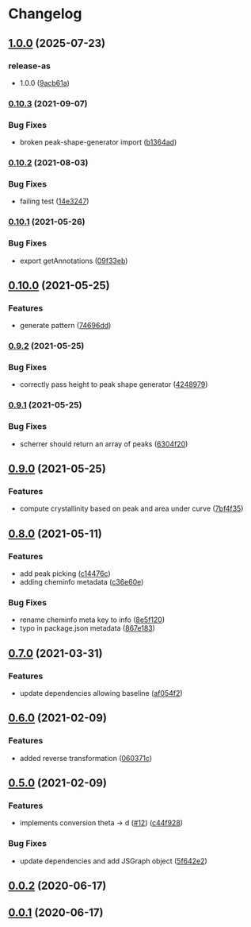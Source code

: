 # Changelog

## [1.0.0](https://github.com/cheminfo/xrd-analysis/compare/v0.10.3...v1.0.0) (2025-07-23)


### release-as

* 1.0.0 ([9acb61a](https://github.com/cheminfo/xrd-analysis/commit/9acb61a80e2b8a0f02da43011b47ddac073dfdfc))

### [0.10.3](https://www.github.com/cheminfo/xrd-analysis/compare/v0.10.2...v0.10.3) (2021-09-07)

### Bug Fixes

- broken peak-shape-generator import ([b1364ad](https://www.github.com/cheminfo/xrd-analysis/commit/b1364ad2b3015721ef3276d8e198b774cfabe659))

### [0.10.2](https://www.github.com/cheminfo/xrd-analysis/compare/v0.10.1...v0.10.2) (2021-08-03)

### Bug Fixes

- failing test ([14e3247](https://www.github.com/cheminfo/xrd-analysis/commit/14e32471b53b3c93f69a86438f873d9534ed53fe))

### [0.10.1](https://www.github.com/cheminfo/xrd-analysis/compare/v0.10.0...v0.10.1) (2021-05-26)

### Bug Fixes

- export getAnnotations ([09f33eb](https://www.github.com/cheminfo/xrd-analysis/commit/09f33eb8fb8aa58014309600d7b1d75fb29e5968))

## [0.10.0](https://www.github.com/cheminfo/xrd-analysis/compare/v0.9.2...v0.10.0) (2021-05-25)

### Features

- generate pattern ([74696dd](https://www.github.com/cheminfo/xrd-analysis/commit/74696dd861e2c9e87e08693a9499d2673f5f84f4))

### [0.9.2](https://www.github.com/cheminfo/xrd-analysis/compare/v0.9.1...v0.9.2) (2021-05-25)

### Bug Fixes

- correctly pass height to peak shape generator ([4248979](https://www.github.com/cheminfo/xrd-analysis/commit/42489797994b7efdfa69bf8411cb506bd96f748b))

### [0.9.1](https://www.github.com/cheminfo/xrd-analysis/compare/v0.9.0...v0.9.1) (2021-05-25)

### Bug Fixes

- scherrer should return an array of peaks ([6304f20](https://www.github.com/cheminfo/xrd-analysis/commit/6304f2089e2974b0019661eb67ee8641403fe1b1))

## [0.9.0](https://www.github.com/cheminfo/xrd-analysis/compare/v0.8.0...v0.9.0) (2021-05-25)

### Features

- compute crystallinity based on peak and area under curve ([7bf4f35](https://www.github.com/cheminfo/xrd-analysis/commit/7bf4f35e6719d667a31f10aa26df12655814a079))

## [0.8.0](https://www.github.com/cheminfo/xrd-analysis/compare/v0.7.0...v0.8.0) (2021-05-11)

### Features

- add peak picking ([c14476c](https://www.github.com/cheminfo/xrd-analysis/commit/c14476cda9ab9a771e7a92a77fcadb1142b18c17))
- adding cheminfo metadata ([c36e60e](https://www.github.com/cheminfo/xrd-analysis/commit/c36e60e8671ddd152c985e3f3f647738bae99f21))

### Bug Fixes

- rename cheminfo meta key to info ([8e5f120](https://www.github.com/cheminfo/xrd-analysis/commit/8e5f120793830dcabf6657b24f436118952fbf09))
- typo in package.json metadata ([867e183](https://www.github.com/cheminfo/xrd-analysis/commit/867e1837edaeede38df9b64369197390c8c8b5e2))

## [0.7.0](https://www.github.com/cheminfo/xrd-analysis/compare/v0.6.0...v0.7.0) (2021-03-31)

### Features

- update dependencies allowing baseline ([af054f2](https://www.github.com/cheminfo/xrd-analysis/commit/af054f210904cf2a14b43b2ad0402bf0bcc114ef))

## [0.6.0](https://www.github.com/cheminfo/xrd-analysis/compare/v0.5.0...v0.6.0) (2021-02-09)

### Features

- added reverse transformation ([060371c](https://www.github.com/cheminfo/xrd-analysis/commit/060371cb8890f5c5213ed074cb6df33dbb5c8986))

## [0.5.0](https://www.github.com/cheminfo/xrd-analysis/compare/v0.4.0...v0.5.0) (2021-02-09)

### Features

- implements conversion theta -> d ([#12](https://www.github.com/cheminfo/xrd-analysis/issues/12)) ([c44f928](https://www.github.com/cheminfo/xrd-analysis/commit/c44f92820946f40ed218688a5575104d36d3e190))

### Bug Fixes

- update dependencies and add JSGraph object ([5f642e2](https://www.github.com/cheminfo/xrd-analysis/commit/5f642e245546d415c3f75d14a72b1660c243ac46))

## [0.0.2](https://github.com/cheminfo/xrd-analysis/compare/v0.0.1...v0.0.2) (2020-06-17)

## [0.0.1](https://github.com/cheminfo/xrd-analysis/compare/8c114d4a77c0bfc0342c8598a72a63e3b8153704...v0.0.1) (2020-06-17)
